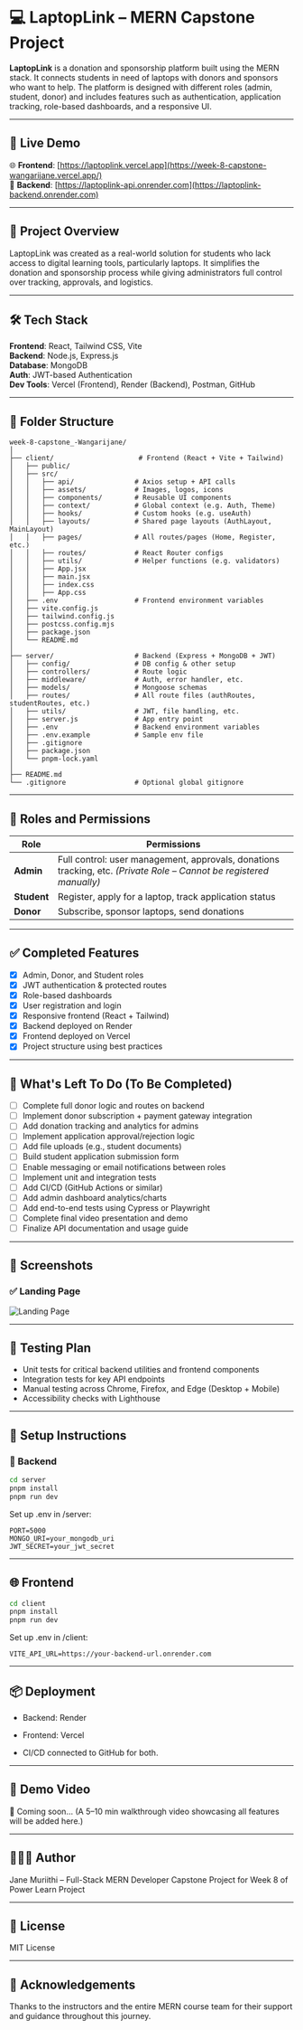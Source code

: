 # 💻 LaptopLink – MERN Capstone Project

**LaptopLink** is a donation and sponsorship platform built using the MERN stack. It connects students in need of laptops with donors and sponsors who want to help. The platform is designed with different roles (admin, student, donor) and includes features such as authentication, application tracking, role-based dashboards, and a responsive UI.

---

## 🚀 Live Demo

🌐 **Frontend**: [https://laptoplink.vercel.app](https://week-8-capstone-wangarijane.vercel.app/)  
🔗 **Backend**: [https://laptoplink-api.onrender.com](https://laptoplink-backend.onrender.com)

---

## 🧠 Project Overview

LaptopLink was created as a real-world solution for students who lack access to digital learning tools, particularly laptops. It simplifies the donation and sponsorship process while giving administrators full control over tracking, approvals, and logistics.

---

## 🛠️ Tech Stack

**Frontend**: React, Tailwind CSS, Vite  
**Backend**: Node.js, Express.js  
**Database**: MongoDB  
**Auth**: JWT-based Authentication  
**Dev Tools**: Vercel (Frontend), Render (Backend), Postman, GitHub

---

## 📁 Folder Structure

```
week-8-capstone_-Wangarijane/
│
├── client/                     # Frontend (React + Vite + Tailwind)
│   ├── public/
│   ├── src/
│   │   ├── api/               # Axios setup + API calls
│   │   ├── assets/            # Images, logos, icons
│   │   ├── components/        # Reusable UI components
│   │   ├── context/           # Global context (e.g. Auth, Theme)
│   │   ├── hooks/             # Custom hooks (e.g. useAuth)
│   │   ├── layouts/           # Shared page layouts (AuthLayout, MainLayout)
│   │   ├── pages/             # All routes/pages (Home, Register, etc.)
│   │   ├── routes/            # React Router configs
│   │   ├── utils/             # Helper functions (e.g. validators)
│   │   ├── App.jsx
│   │   ├── main.jsx
│   │   ├── index.css
│   │   ├── App.css
│   ├── .env                   # Frontend environment variables
│   ├── vite.config.js
│   ├── tailwind.config.js
│   ├── postcss.config.mjs
│   ├── package.json
│   └── README.md
│
├── server/                    # Backend (Express + MongoDB + JWT)
│   ├── config/                # DB config & other setup
│   ├── controllers/           # Route logic
│   ├── middleware/            # Auth, error handler, etc.
│   ├── models/                # Mongoose schemas
│   ├── routes/                # All route files (authRoutes, studentRoutes, etc.)
│   ├── utils/                 # JWT, file handling, etc.
│   ├── server.js              # App entry point
│   ├── .env                   # Backend environment variables
│   ├── .env.example           # Sample env file
│   ├── .gitignore
│   ├── package.json
│   └── pnpm-lock.yaml
│
├── README.md
└── .gitignore                 # Optional global gitignore

```

---

## 🔐 Roles and Permissions

| Role     | Permissions                                      |
|----------|--------------------------------------------------|
| **Admin**   | Full control: user management, approvals, donations tracking, etc. *(Private Role – Cannot be registered manually)* |
| **Student** | Register, apply for a laptop, track application status |
| **Donor**   | Subscribe, sponsor laptops, send donations     |

---

## ✅ Completed Features

- [x] Admin, Donor, and Student roles
- [x] JWT authentication & protected routes
- [x] Role-based dashboards
- [x] User registration and login
- [x] Responsive frontend (React + Tailwind)
- [x] Backend deployed on Render
- [x] Frontend deployed on Vercel
- [x] Project structure using best practices

---

## 🧩 What's Left To Do (To Be Completed)

- [ ] Complete full donor logic and routes on backend
- [ ] Implement donor subscription + payment gateway integration
- [ ] Add donation tracking and analytics for admins
- [ ] Implement application approval/rejection logic
- [ ] Add file uploads (e.g., student documents)
- [ ] Build student application submission form
- [ ] Enable messaging or email notifications between roles
- [ ] Implement unit and integration tests
- [ ] Add CI/CD (GitHub Actions or similar)
- [ ] Add admin dashboard analytics/charts
- [ ] Add end-to-end tests using Cypress or Playwright
- [ ] Complete final video presentation and demo
- [ ] Finalize API documentation and usage guide

---

## 📸 Screenshots

### ✅ Landing Page

![Landing Page](./assets/landing-page.png)

---

## 🧪 Testing Plan

- Unit tests for critical backend utilities and frontend components
- Integration tests for key API endpoints
- Manual testing across Chrome, Firefox, and Edge (Desktop + Mobile)
- Accessibility checks with Lighthouse

---

## 📄 Setup Instructions

### 🔧 Backend
```bash
cd server
pnpm install
pnpm run dev
```
Set up .env in /server:
```
PORT=5000
MONGO_URI=your_mongodb_uri
JWT_SECRET=your_jwt_secret
```

---

## 🌐 Frontend

```bash
cd client
pnpm install
pnpm run dev
```
Set up .env in /client:

```
VITE_API_URL=https://your-backend-url.onrender.com
```

---

## 📦 Deployment
- Backend: Render

- Frontend: Vercel

- CI/CD connected to GitHub for both.

---

## 🎥 Demo Video
🔗 Coming soon...
(A 5–10 min walkthrough video showcasing all features will be added here.)

---

## 👩🏽‍💻 Author
Jane Muriithi – Full-Stack MERN Developer
Capstone Project for Week 8 of Power Learn Project

---

## 📜 License
MIT License

---

## 📝 Acknowledgements
Thanks to the instructors and the entire MERN course team for their support and guidance throughout this journey.

